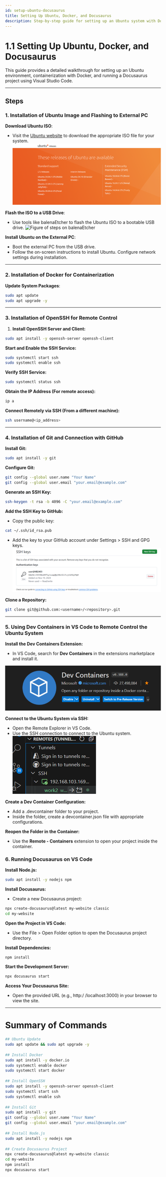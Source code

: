 ```yaml
---
id: setup-ubuntu-docusaurus
title: Setting Up Ubuntu, Docker, and Docusaurus
description: Step-by-step guide for setting up an Ubuntu system with Docker, SSH, Git, and running Docusaurus on VS Code.
---
```


# 1.1 Setting Up Ubuntu, Docker, and Docusaurus

This guide provides a detailed walkthrough for setting up an Ubuntu environment, containerization with Docker, and running a Docusaurus project using Visual Studio Code.

---

## Steps

### 1. Installation of Ubuntu Image and Flashing to External PC

**Download Ubuntu ISO**:
   - Visit the [Ubuntu website](https://ubuntu.com/download) to download the appropriate ISO file for your system.![Ubuntu](./Image/ubuntu_screenshot.png)

**Flash the ISO to a USB Drive**:
   - Use tools like balenaEtcher to flash the Ubuntu ISO to a bootable USB drive. ![Figure of steps on balenaEtcher](https://th.bing.com/th/id/OIP.HMi2OkniQhbRYLkWY-puJAHaEc?rs=1&pid=ImgDetMain)

**Install Ubuntu on the External PC**:
   - Boot the external PC from the USB drive.
   - Follow the on-screen instructions to install Ubuntu. Configure network settings during installation.

---

### 2. Installation of Docker for Containerization
**Update System Packages**:
   ```bash
   sudo apt update
   sudo apt upgrade -y
```
---
### 3. Installation of OpenSSH for Remote Control

1. **Install OpenSSH Server and Client:**

```bash
sudo apt install -y openssh-server openssh-client
```
**Start and Enable the SSH Service:**

```bash
sudo systemctl start ssh
sudo systemctl enable ssh
```
**Verify SSH Service:**

```bash
sudo systemctl status ssh
```

**Obtain the IP Address (For remote access):**

```bash
ip a
```
**Connect Remotely via SSH (From a different machine):**

```bash
ssh username@<ip_address>
```

---
### 4. Installation of Git and Connection with GitHub

**Install Git:**

```bash
sudo apt install -y git
```
**Configure Git:**

```bash
git config --global user.name "Your Name"
git config --global user.email "your.email@example.com"
```
**Generate an SSH Key:**

```bash
ssh-keygen -t rsa -b 4096 -C "your.email@example.com"
```
**Add the SSH Key to GitHub:**
- Copy the public key:
```bash
cat ~/.ssh/id_rsa.pub
```

- Add the key to your GitHub account under Settings > SSH and GPG keys. ![SSH Key](./Image/SSH_Key.png)   

**Clone a Repository:**
```bash
git clone git@github.com:<username>/<repository>.git
```
---
### 5. Using Dev Containers in VS Code to Remote Control the Ubuntu System

**Install the Dev Containers Extension:**

- In VS Code, search for **Dev Containers** in the extensions marketplace and install it.

![Dev Container](./Image/DEV_Container.png)

**Connect to the Ubuntu System via SSH:**
- Open the Remote Explorer in VS Code.
- Use the SSH connection to connect to the Ubuntu system.
![Dev Container](./Image/remote.png)

**Create a Dev Container Configuration:**
- Add a .devcontainer folder to your project.
- Inside the folder, create a devcontainer.json file with appropriate configurations.

**Reopen the Folder in the Container:**
- Use the **Remote - Containers** extension to open your project inside the container.

### 6. Running Docusaurus on VS Code

**Install Node.js:**

```bash
sudo apt install -y nodejs npm
```
**Install Docusaurus:**
- Create a new Docusaurus project:
```bash
npx create-docusaurus@latest my-website classic
cd my-website
```
**Open the Project in VS Code:**
- Use the File > Open Folder option to open the Docusaurus project directory.

**Install Dependencies:**

```bash
npm install
```
**Start the Development Server:**

```bash
npx docusaurus start
```
**Access Your Docusaurus Site:**
- Open the provided URL (e.g., http:/ /localhost:3000) in your browser to view the site.
---

# Summary of Commands
```bash
## Ubuntu Update
sudo apt update && sudo apt upgrade -y

## Install Docker
sudo apt install -y docker.io
sudo systemctl enable docker
sudo systemctl start docker

## Install OpenSSH
sudo apt install -y openssh-server openssh-client
sudo systemctl start ssh
sudo systemctl enable ssh

## Install Git
sudo apt install -y git
git config --global user.name "Your Name"
git config --global user.email "your.email@example.com"

## Install Node.js
sudo apt install -y nodejs npm

## Create Docusaurus Project
npx create-docusaurus@latest my-website classic
cd my-website
npm install
npx docusaurus start
```